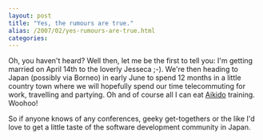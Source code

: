 ```yaml
---
layout: post
title: "Yes, the rumours are true."
alias: /2007/02/yes-rumours-are-true.html
categories:
---
```

Oh, you haven't heard? Well then, let me be the first to tell you: I'm getting married on April 14th to the loverly Jesseca ;-). We're then heading to Japan (possibly via Borneo) in early June to spend 12 months in a little country town where we will hopefully spend our time telecommuting for work, travelling and partying. Oh and of course all I can eat [Aikido](http://www.iwamaaikido.com/en/index.html) training. Woohoo!

So if anyone knows of any conferences, geeky get-togethers or the like I'd love to get a little taste of the software development community in Japan.

